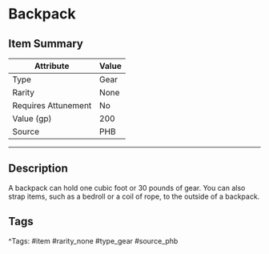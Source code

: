 # Backpack

## Item Summary

| Attribute            | Value                        |
|----------------------|------------------------------|
| Type                 | Gear |
| Rarity               | None             |
| Requires Attunement  | No                |
| Value (gp)           | 200    |
| Source               | PHB |

---

## Description

A backpack can hold one cubic foot or 30 pounds of gear. You can also strap items, such as a bedroll or a coil of rope, to the outside of a backpack.

## Tags

^Tags: #item #rarity_none #type_gear #source_phb
